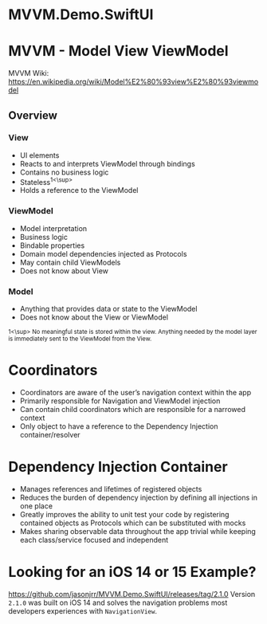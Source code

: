 # MVVM.Demo.SwiftUI
 
# MVVM - Model View ViewModel
MVVM Wiki: https://en.wikipedia.org/wiki/Model%E2%80%93view%E2%80%93viewmodel

## Overview
### View
- UI elements
- Reacts to and interprets ViewModel through bindings 
- Contains no business logic
- Stateless<sup>1<\sup>
- Holds a reference to the ViewModel

### ViewModel
- Model interpretation 
- Business logic 
- Bindable properties
- Domain model dependencies injected as Protocols 
- May contain child ViewModels 
- Does not know about View

### Model
- Anything that provides data or state to the ViewModel
- Does not know about the View or ViewModel

<sup>1<\sup> No meaningful state is stored within the view. Anything needed by the model layer is immediately sent to the ViewModel from the View.

# Coordinators
- Coordinators are aware of the user’s navigation context within the app
- Primarily responsible for Navigation and ViewModel injection
- Can contain child coordinators which are responsible for a narrowed context
- Only object to have a reference to the Dependency Injection container/resolver

# Dependency Injection Container
- Manages references and lifetimes of registered objects 
- Reduces the burden of dependency injection by defining all injections in one place 
- Greatly improves the ability to unit test your code by registering contained objects as Protocols which can be substituted with mocks
- Makes sharing observable data throughout the app trivial while keeping each class/service focused and independent

# Looking for an iOS 14 or 15 Example?
https://github.com/jasonjrr/MVVM.Demo.SwiftUI/releases/tag/2.1.0
Version `2.1.0` was built on iOS 14 and solves the navigation problems most developers experiences with `NavigationView`.  
